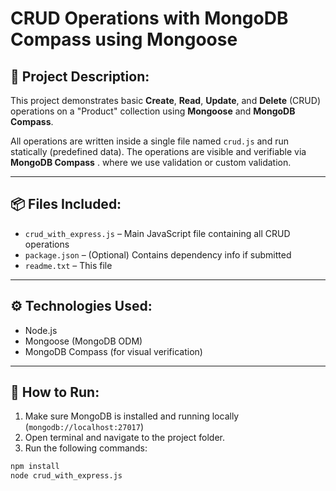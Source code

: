 # CRUD Operations with MongoDB Compass using Mongoose

## 📄 Project Description:
This project demonstrates basic **Create**, **Read**, **Update**, and **Delete** (CRUD) operations on a "Product" collection using **Mongoose** and **MongoDB Compass**.

All operations are written inside a single file named `crud.js` and run statically (predefined data). The operations are visible and verifiable via **MongoDB Compass**  . where we use validation or custom validation.

---

## 📦 Files Included:

- `crud_with_express.js` – Main JavaScript file containing all CRUD operations
- `package.json` – (Optional) Contains dependency info if submitted
- `readme.txt` – This file

---

## ⚙️ Technologies Used:

- Node.js
- Mongoose (MongoDB ODM)
- MongoDB Compass (for visual verification)

---

## 🚀 How to Run:

1. Make sure MongoDB is installed and running locally (`mongodb://localhost:27017`)
2. Open terminal and navigate to the project folder.
3. Run the following commands:

```bash
npm install
node crud_with_express.js
